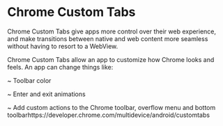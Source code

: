 # Chrome Custom Tabs

Chrome Custom Tabs give apps more control over their web experience, and make transitions between native and web content more seamless without having to resort to a WebView.

Chrome Custom Tabs allow an app to customize how Chrome looks and feels. An app can change things like:

~ Toolbar color

~ Enter and exit animations

~ Add custom actions to the Chrome toolbar, overflow menu and bottom toolbarhttps://developer.chrome.com/multidevice/android/customtabs

